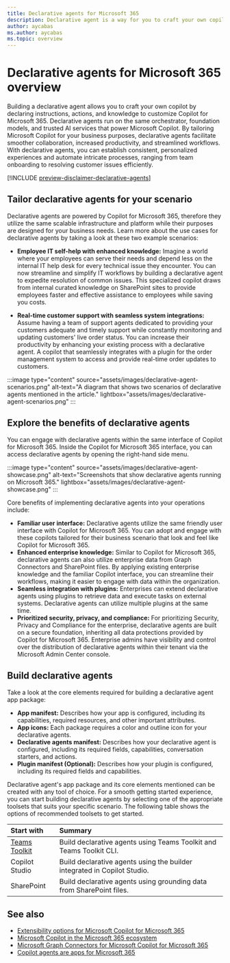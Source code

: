 ```yaml
---
title: Declarative agents for Microsoft 365
description: Declarative agent is a way for you to craft your own copilot by declaring instructions, actions, and knowledge to customize Copilot for Microsoft 365.
author: aycabas
ms.author: aycabas
ms.topic: overview
---
```


# Declarative agents for Microsoft 365 overview

Building a declarative agent allows you to craft your own copilot by declaring instructions, actions, and knowledge to customize Copilot for Microsoft 365. Declarative agents run on the same orchestrator, foundation models, and trusted AI services that power Microsoft Copilot. By tailoring Microsoft Copilot for your business purposes, declarative agents facilitate smoother collaboration, increased productivity, and streamlined workflows. With declarative agents, you can establish consistent, personalized experiences and automate intricate processes, ranging from team onboarding to resolving customer issues efficiently.

[!INCLUDE [preview-disclaimer-declarative-agents](includes/preview-disclaimer-declarative-agents.md)]

## Tailor declarative agents for your scenario

Declarative agents are powered by Copilot for Microsoft 365, therefore they utilize the same scalable infrastructure and platform while their purposes are designed for your business needs. Learn more about the use cases for declarative agents by taking a look at these two example scenarios:

- **Employee IT self-help with enhanced knowledge:** Imagine a world where your employees can serve their needs and depend less on the internal IT help desk for every technical issue they encounter. You can now streamline and simplify IT workflows by building a declarative agent to expedite resolution of common issues. This specialized copilot draws from internal curated knowledge on SharePoint sites to provide employees faster and effective assistance to employees while saving you costs.

- **Real-time customer support with seamless system integrations:** Assume having a team of support agents dedicated to providing your customers adequate and timely support while constantly monitoring and updating customers' live order status. You can increase their productivity by enhancing your existing process with a declarative agent. A copilot that seamlessly integrates with a plugin for the order management system to access and provide real-time order updates to customers.

:::image type="content" source="assets/images/declarative-agent-scenarios.png" alt-text="A diagram that shows two scenarios of declarative agents mentioned in the article." lightbox="assets/images/declarative-agent-scenarios.png" :::

## Explore the benefits of declarative agents

You can engage with declarative agents within the same interface of Copilot for Microsoft 365. Inside the Copilot for Microsoft 365 interface, you can access declarative agents by opening the right-hand side menu.

:::image type="content" source="assets/images/declarative-agent-showcase.png" alt-text="Screenshots that show declarative agents running on Microsoft 365." lightbox="assets/images/declarative-agent-showcase.png" :::

Core benefits of implementing declarative agents into your operations include:

- **Familiar user interface:** Declarative agents utilize the same friendly user interface with Copilot for Microsoft 365. You can adopt and engage with these copilots tailored for their business scenario that look and feel like Copilot for Microsoft 365.
- **Enhanced enterprise knowledge:** Similar to Copilot for Microsoft 365, declarative agents can also utilize enterprise data from Graph Connectors and SharePoint files. By applying existing enterprise knowledge and the familiar Copilot interface, you can streamline their workflows, making it easier to engage with data within the organization.
- **Seamless integration with plugins:** Enterprises can extend declarative agents using plugins to retrieve data and execute tasks on external systems. Declarative agents can utilize multiple plugins at the same time.
- **Prioritized security, privacy, and compliance:** For prioritizing Security, Privacy and Compliance for the enterprise, declarative agents are built on a secure foundation, inheriting all data protections provided by Copilot for Microsoft 365. Enterprise admins have visibility and control over the distribution of declarative agents within their tenant via the Microsoft Admin Center console.

## Build declarative agents

Take a look at the core elements required for building a declarative agent app package:

- **App manifest:** Describes how your app is configured, including its capabilities, required resources, and other important attributes.
- **App icons:** Each package requires a color and outline icon for your declarative agents.
- **Declarative agents manifest:** Describes how your declarative agent is configured, including its required fields, capabilities, conversation starters, and actions.
- **Plugin manifest (Optional):** Describes how your plugin is configured, including its required fields and capabilities.

Declarative agent's app package and its core elements mentioned can be created with any tool of choice. For a smooth getting started experience, you can start building declarative agents by selecting one of the appropriate toolsets that suits your specific scenario. The following table shows the options of recommended toolsets to get started.

| **Start with** | **Summary** |
|:------------|:------------|
| [Teams Toolkit](./build-declarative-agents.md) | Build declarative agents using Teams Toolkit and Teams Toolkit CLI. |
| Copilot Studio | Build declarative agents using the builder integrated in Copilot Studio. |
| SharePoint | Build declarative agents using grounding data from SharePoint files. |

## See also

- [Extensibility options for Microsoft Copilot for Microsoft 365](decision-guide.md)
- [Microsoft Copilot in the Microsoft 365 ecosystem](ecosystem.md)
- [Microsoft Graph Connectors for Microsoft Copilot for Microsoft 365](overview-graph-connector.md)
- [Copilot agents are apps for Microsoft 365](agents-are-apps.md)
